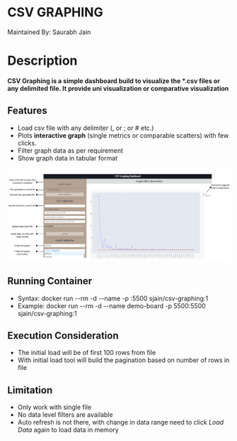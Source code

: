 # CSV GRAPHING

Maintained By: Saurabh Jain
# Description
#### CSV Graphing is a simple dashboard build to visualize the *.csv files or any delimited file. It provide uni visualization or comparative visualization

## Features 
- Load csv file with any delimiter (, or ; or # etc.) 
- Plots **interactive graph** (single metrics or comparable scatters) with few clicks.
- Filter graph data as per requirement
- Show graph data in tabular format

![CSV Graphing Pictorial](https://github.com/saurabhbakshi/csv_graphing/blob/master/csvgraphingpictorial.png)

## Running Container
- Syntax: docker run --rm -d --name -p :5500 sjain/csv-graphing:1
- Example: docker run --rm -d --name demo-board -p 5500:5500 sjain/csv-graphing:1

## Execution Consideration
- The initial load will be of first 100 rows from file
- With initial load tool will build the pagination based on number of rows in file

## Limitation
- Only work with single file
- No data level filters are available
- Auto refresh is not there, with change in data range need to click *Load Data* again to load data in memory
